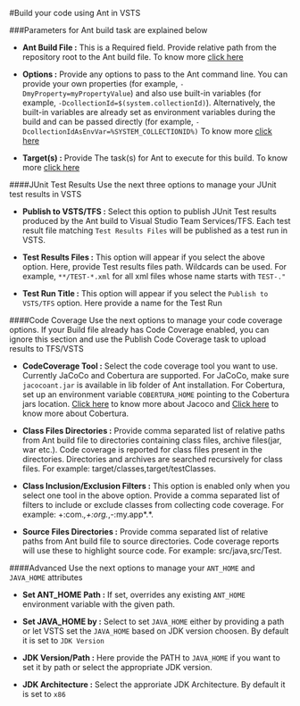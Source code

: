 #Build your code using Ant in VSTS

###Parameters for Ant build task are explained below

- **Ant Build File :** This is a Required field. Provide relative path from the repository root to the Ant build file. To know more [click here](http://ant.apache.org/manual/using.html#buildfile)

- **Options :** Provide any options to pass to the Ant command line. You can provide your own properties (for example, `-DmyProperty=myPropertyValue`) and also use built-in variables (for example, `-DcollectionId=$(system.collectionId)`). Alternatively, the built-in variables are already set as environment variables during the build and can be passed directly (for example, `-DcollectionIdAsEnvVar=%SYSTEM_COLLECTIONID%)` To know more [click here](http://ant.apache.org/manual/running.html#options)

- **Target(s) :** Provide The task(s) for Ant to execute for this build. To know more [click here](http://ant.apache.org/manual/targets.html#targets)

####JUnit Test Results
Use the next three options to manage your JUnit test results in VSTS

- **Publish to VSTS/TFS :** Select this option to publish JUnit Test results produced by the Ant build to Visual Studio Team Services/TFS. Each test result file matching `Test Results Files` will be published as a test run in VSTS.

- **Test Results Files :** This option will appear if you select the above option. Here, provide Test results files path. Wildcards can be used. For example, `**/TEST-*.xml` for all xml files whose name starts with `TEST-."`

- **Test Run Title :** This option will appear if you select the `Publish to VSTS/TFS` option. Here provide a name for the Test Run

####Code Coverage
Use the next options to manage your code coverage options. If your Build file already has Code Coverage enabled, you can ignore this section and use the Publish Code Coverage task to upload results to TFS/VSTS

- **CodeCoverage Tool :** Select the code coverage tool you want to use. Currently JaCoCo and Cobertura are supported. For JaCoCo, make sure `jacocoant.jar` is available in lib folder of Ant installation. For Cobertura, set up an environment variable `COBERTURA_HOME` pointing to the Cobertura jars location.  [Click here](http://www.eclemma.org/jacoco/trunk/doc/ant.html) to know more about Jacoco and [Click here](https://github.com/cobertura/cobertura/wiki/Ant-Task-Reference) to know more about Cobertura.

- **Class Files Directories :** Provide comma separated list of relative paths from Ant build file to directories containing class files, archive files(jar, war etc.). Code coverage is reported for class files present in the directories. Directories and archives are searched recursively for class files. For example: target/classes,target/testClasses.

- **Class Inclusion/Exclusion Filters :** This option is enabled only when you select one tool in the above option. Provide a 
comma separated list of filters to include or exclude classes from collecting code coverage. For example: +:com.*,+:org.*,-:my.app*.*.

- **Source Files Directories :** Provide comma separated list of relative paths from Ant build file to source directories. Code coverage reports will use these to highlight source code. For example: src/java,src/Test.

####Advanced
Use the next options to manage your `ANT_HOME` and `JAVA_HOME` attributes

- **Set ANT_HOME Path :** If set, overrides any existing `ANT_HOME` environment variable with the given path.

- **Set JAVA_HOME by :** Select to set `JAVA_HOME` either by providing a path or let VSTS set the `JAVA_HOME` based on JDK version choosen. By default it is set to `JDK Version`

- **JDK Version/Path :** Here provide the PATH to `JAVA_HOME` if you want to set it by path or select the appropriate JDK version.

- **JDK Architecture :** Select the approriate JDK Architecture. By default it is set to `x86`

